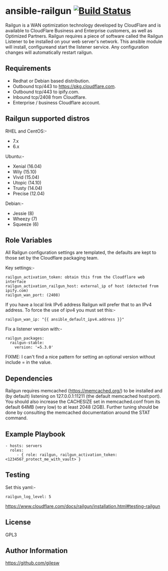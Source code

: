 ansible-railgun [![Build Status](https://travis-ci.org/gilesw/ansible-railgun.png?branch=master)](https://travis-ci.org/gilesw/ansible-railgun)
===============

Railgun is a WAN optimization technology developed by CloudFlare and is available to CloudFlare Business and Enterprise customers, as well as Optimized Partners. Railgun requires a piece of software called the Railgun Listener to be installed on your web server's network. This ansible module will install, configureand start the listener service. Any configuration changes will automatically restart railgun.

Requirements
------------

- Redhat or Debian based distribution.
- Outbound tcp/443 to https://pkg.cloudflare.com.
- Outbound tcp/443 to ipify.com.
- Inbound tcp/2408 from Cloudflare.
- Enterprise / business Cloudflare account.

Railgun supported distros
-------------------------

RHEL and CentOS:-

- 7.x
- 6.x

Ubuntu:-

- Xenial (16.04)
- Wily (15.10)
- Vivid (15.04)
- Utopic (14.10)
- Trusty (14.04)
- Precise (12.04)

Debian:-

- Jessie (8)
- Wheezy (7)
- Squeeze (6)

Role Variables
--------------
All Railgun configuration settings are templated, the defaults are kept to those set by the Cloudflare packaging team.

Key settings:-

    railgun_activation_token: obtain this from the Cloudflare web interface
    railgun_activation_railgun_host: external_ip of host (detected from ipify.com)
    railgun_wan_port: (2408)

If you have a local link IPv6 address Railgun will prefer that to an IPv4 address. To force the use of ipv4 you must set this:-

    railgun_wan_ip: "{{ ansible_default_ipv4.address }}"

Fix a listener version with:-

    railgun_packages:
      railgun-stable:
        version: '=5.3.0'

FIXME: I can't find a nice pattern for setting an optional version without include = in the value.


Dependencies
------------

Railgun requires memcached (https://memcached.org/) to be installed and (by default) listening on 127.0.0.1:11211 (the default memcached host:port).
You should also increase the CACHESIZE set in memcached.conf from its default 64MB (very low) to at least 2048 (2GB). Further tuning should be done by consulting the memcached documentation around the STAT command.


Example Playbook
----------------

    - hosts: servers
      roles:
         - { role: railgun, railgun_activation_token: <1234567_protect_me_with_vault> }

Testing
-------

Set this yaml:-

    railgun_log_level: 5

https://www.cloudflare.com/docs/railgun/installation.html#testing-railgun


License
-------

GPL3

Author Information
------------------

https://github.com/gilesw



